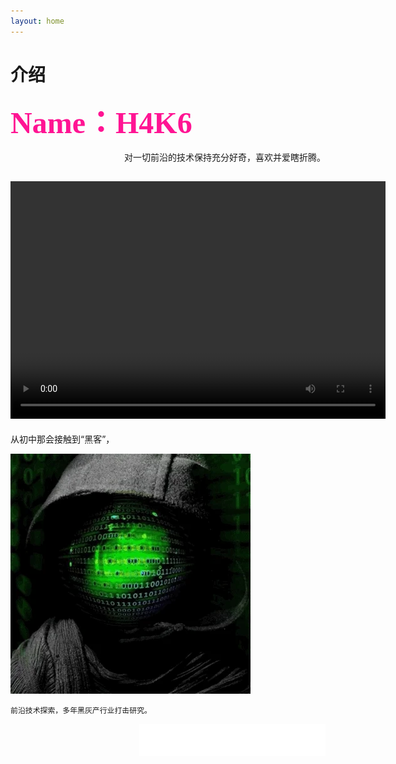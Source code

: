 ```yaml
---
layout: home
---
```


 # **介绍**

**<font color=DeepPink size=33 face="黑体">Name：H4K6</font>**


<div align=right>对一切前沿的技术保持充分好奇，喜欢并爱瞎折腾。</div>

<video src="/public/video/H4K6ATT.mp4" width="600px" height="380px" controls="controls"></video>
---
从初中那会接触到“黑客”，

![smiley](/public/picture/giphy.webp)


```
前沿技术探索，多年黑灰产行业打击研究。
```
<div align=right><iframe frameborder="no" border="0" marginwidth="0" marginheight="0" width=298 height=52 src="//music.163.com/outchain/player?type=2&id=1439704663&auto=1&height=32"></iframe></div>

